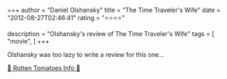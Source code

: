 +++
author = "Daniel Olshansky"
title = "The Time Traveler's Wife"
date = "2012-08-27T02:46:41"
rating = "⭐⭐⭐⭐"

description = "Olshansky's review of The Time Traveler's Wife"
tags = [
    "movie",
]
+++


Olshansky was too lazy to write a review for this one...

[🍅 Rotten Tomatoes Info 🍅](https://www.rottentomatoes.com//m/time_travelers_wife)